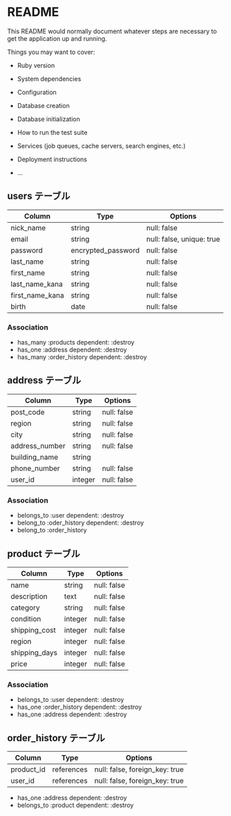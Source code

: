 # README

This README would normally document whatever steps are necessary to get the
application up and running.

Things you may want to cover:

* Ruby version

* System dependencies

* Configuration

* Database creation

* Database initialization

* How to run the test suite

* Services (job queues, cache servers, search engines, etc.)

* Deployment instructions

* ...

## users テーブル

| Column          | Type   | Options     |
| --------------- | ------ | ----------- |
| nick_name       | string | null: false |
| email           | string | null: false, unique: true |
| password        | encrypted_password | null: false |
| last_name       | string | null: false |
| first_name      | string | null: false |
| last_name_kana  | string | null: false |
| first_name_kana | string | null: false |
| birth           | date   | null: false |

### Association
- has_many :products dependent: :destroy
- has_one :address dependent: :destroy
- has_many :order_history dependent: :destroy



## address  テーブル

| Column          | Type   | Options     |
| --------------- | ------ | ----------- |
| post_code       | string | null: false |
| region          | string | null: false |
| city            | string | null: false |
| address_number  | string | null: false |
| building_name   | string |             |
| phone_number    | string | null: false |
| user_id         | integer | null: false |

### Association
- belongs_to :user dependent: :destroy
- belong_to :oder_history dependent: :destroy
- belong_to :order_history

## product テーブル

| Column          | Type   | Options     |
| --------------- | ------ | ----------- |
| name            | string | null: false |
| description     | text   | null: false |
| category        | string | null: false |
| condition       | integer | null: false |
| shipping_cost   | integer | null: false |
| region          | integer | null: false |
| shipping_days   | integer | null: false |
| price           | integer | null: false |


### Association
- belongs_to :user dependent: :destroy
- has_one :order_history dependent: :destroy
- has_one :address dependent: :destroy

## order_history テーブル

| Column          | Type   | Options     |
| --------------- | ------ | ----------- |
| product_id      | references | null: false, foreign_key: true |
| user_id         | references | null: false, foreign_key: true |

- has_one :address dependent: :destroy
- belongs_to :product dependent: :destroy



